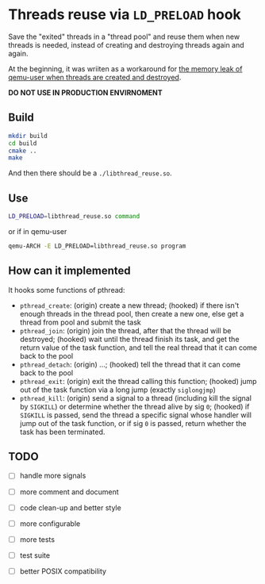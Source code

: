 # Threads reuse via `LD_PRELOAD` hook

Save the "exited" threads in a "thread pool" and reuse them when new threads is needed, instead of creating and destroying threads again and again.

At the beginning, it was wriiten as a workaround for [the memory leak of qemu-user when threads are created and destroyed](https://gitlab.com/qemu-project/qemu/-/issues/866).

**DO NOT USE IN PRODUCTION ENVIRNOMENT**

## Build

```bash
mkdir build
cd build
cmake ..
make
```

And then there should be a `./libthread_reuse.so`.

## Use

```bash
LD_PRELOAD=libthread_reuse.so command
```

or if in qemu-user
``` bash
qemu-ARCH -E LD_PRELOAD=libthread_reuse.so program
```

## How can it implemented

It hooks some functions of pthread:

- `pthread_create`: (origin) create a new thread; (hooked) if there isn't enough threads in the thread pool, then create a new one, else get a thread from pool and submit the task
- `pthread_join`: (origin) join the thread, after that the thread will be destroyed; (hooked) wait until the thread finish its task, and get the return value of the task function, and tell the real thread that it can come back to the pool
- `pthread_detach`: (origin) ...; (hooked) tell the thread that it can come back to the pool
- `pthread_exit`: (origin) exit the thread calling this function; (hooked) jump out of the task function via a long jump (exactly `siglongjmp`)
- `pthread_kill`: (origin) send a signal to a thread (including kill the signal by `SIGKILL`) or determine whether the thread alive by sig `0`; (hooked) if `SIGKILL` is passed, send the thread a specific signal whose handler will jump out of the task function, or if sig `0` is passed, return whether the task has been terminated.

## TODO

- [ ] handle more signals
- [ ] more comment and document
- [ ] code clean-up and better style
- [ ] more configurable
- [ ] more tests
- [ ] test suite
- [ ] better POSIX compatibility

